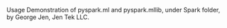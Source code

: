 Usage Demonstration of pyspark.ml and pyspark.mllib, under Spark folder, by George Jen, Jen Tek LLC.
